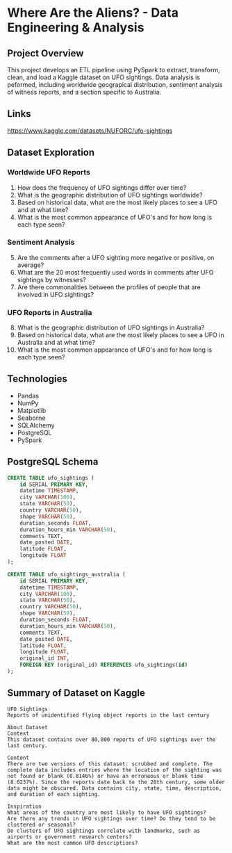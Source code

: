 # Where Are the Aliens? - Data Engineering & Analysis

## Project Overview

This project develops an ETL pipeline using PySpark to extract, transform, clean, and load a Kaggle dataset on UFO sightings. Data analysis is peformed, including worldwide geograpical distribution, sentiment analysis of witness reports, and a section specific to Australia.

## Links

https://www.kaggle.com/datasets/NUFORC/ufo-sightings

## Dataset Exploration

### Worldwide UFO Reports

1) How does the frequency of UFO sightings differ over time?
2) What is the geographic distribution of UFO sightings worldwide?
3) Based on historical data, what are the most likely places to see a UFO and at what time?
4) What is the most common appearance of UFO's and for how long is each type seen?

### Sentiment Analysis

5) Are the comments after a UFO sighting more negative or positive, on average?
6) What are the 20 most frequently used words in comments after UFO sightings by witnesses?
7) Are there commonalities between the profiles of people that are involved in UFO sightings?

### UFO Reports in Australia

8) What is the geographic distribution of UFO sightings in Australia?
9) Based on historical data, what are the most likely places to see a UFO in Australia and at what time?
10) What is the most common appearance of UFO's and for how long is each type seen?


## Technologies

- Pandas
- NumPy
- Matplotlib
- Seaborne
- SQLAlchemy
- PostgreSQL
- PySpark

## PostgreSQL Schema

```sql
CREATE TABLE ufo_sightings (
    id SERIAL PRIMARY KEY,
    datetime TIMESTAMP,
    city VARCHAR(100),
    state VARCHAR(50),
    country VARCHAR(50),
    shape VARCHAR(50),
    duration_seconds FLOAT,
    duration_hours_min VARCHAR(50),
    comments TEXT,
    date_posted DATE,
    latitude FLOAT,
    longitude FLOAT
);

CREATE TABLE ufo_sightings_australia (
    id SERIAL PRIMARY KEY,
    datetime TIMESTAMP,
    city VARCHAR(100),
    state VARCHAR(50),
    country VARCHAR(50),
    shape VARCHAR(50),
    duration_seconds FLOAT,
    duration_hours_min VARCHAR(50),
    comments TEXT,
    date_posted DATE,
    latitude FLOAT,
    longitude FLOAT,
    original_id INT,
    FOREIGN KEY (original_id) REFERENCES ufo_sightings(id)
);
```

## Summary of Dataset on Kaggle

```text
UFO Sightings
Reports of unidentified flying object reports in the last century

About Dataset
Context
This dataset contains over 80,000 reports of UFO sightings over the last century.

Content
There are two versions of this dataset: scrubbed and complete. The complete data includes entries where the location of the sighting was not found or blank (0.8146%) or have an erroneous or blank time (8.0237%). Since the reports date back to the 20th century, some older data might be obscured. Data contains city, state, time, description, and duration of each sighting.

Inspiration
What areas of the country are most likely to have UFO sightings?
Are there any trends in UFO sightings over time? Do they tend to be clustered or seasonal?
Do clusters of UFO sightings correlate with landmarks, such as airports or government research centers?
What are the most common UFO descriptions?
```
